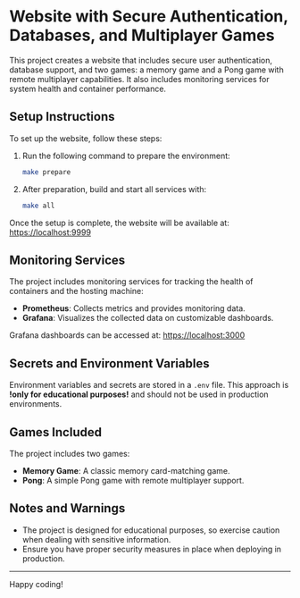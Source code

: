 # Website with Secure Authentication, Databases, and Multiplayer Games

This project creates a website that includes secure user authentication, database support, and two games: a memory game and a Pong game with remote multiplayer capabilities. It also includes monitoring services for system health and container performance.

## Setup Instructions

To set up the website, follow these steps:

1. Run the following command to prepare the environment:
   ```sh
   make prepare
   ```
2. After preparation, build and start all services with:
   ```sh
   make all
   ```
Once the setup is complete, the website will be available at:
[https://localhost:9999](https://localhost:9999)

## Monitoring Services

The project includes monitoring services for tracking the health of containers and the hosting machine:

- **Prometheus**: Collects metrics and provides monitoring data.
- **Grafana**: Visualizes the collected data on customizable dashboards.

Grafana dashboards can be accessed at:
[https://localhost:3000](https://localhost:3000)

## Secrets and Environment Variables

Environment variables and secrets are stored in a `.env` file. This approach is **!only for educational purposes!** and should not be used in production environments.

## Games Included

The project includes two games:

- **Memory Game**: A classic memory card-matching game.
- **Pong**: A simple Pong game with remote multiplayer support.

## Notes and Warnings

- The project is designed for educational purposes, so exercise caution when dealing with sensitive information.
- Ensure you have proper security measures in place when deploying in production.

---

Happy coding!
